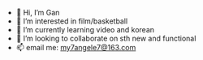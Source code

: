 - 👋 Hi, I’m Gan
- 👀 I’m interested in film/basketball
- 🌱 I’m currently learning video and korean
- 💞️ I’m looking to collaborate on sth new and functional
- 📫 email me: my7angele7@163.com

<!---
my7angele7/my7angele7 is a ✨ special ✨ repository because its `README.md` (this file) appears on your GitHub profile.
You can click the Preview link to take a look at your changes.
--->
